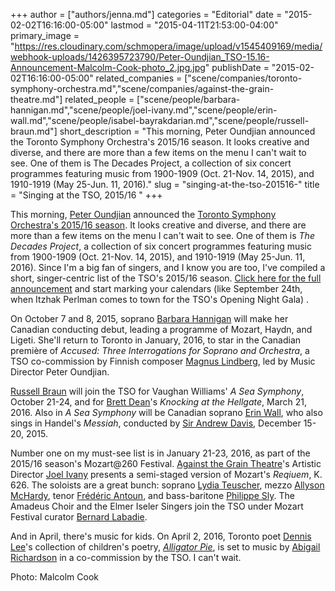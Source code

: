 +++
author = ["authors/jenna.md"]
categories = "Editorial"
date = "2015-02-02T16:16:00-05:00"
lastmod = "2015-04-11T21:53:00-04:00"
primary_image = "https://res.cloudinary.com/schmopera/image/upload/v1545409169/media/webhook-uploads/1426395723790/Peter-Oundjian_TSO-15.16-Announcement-Malcolm-Cook-photo_2.jpg.jpg"
publishDate = "2015-02-02T16:16:00-05:00"
related_companies = ["scene/companies/toronto-symphony-orchestra.md","scene/companies/against-the-grain-theatre.md"]
related_people = ["scene/people/barbara-hannigan.md","scene/people/joel-ivany.md","scene/people/erin-wall.md","scene/people/isabel-bayrakdarian.md","scene/people/russell-braun.md"]
short_description = "This morning, Peter Oundjian announced the Toronto Symphony Orchestra&#039;s 2015/16 season. It looks creative and diverse, and there are more than a few items on the menu I can&#039;t wait to see. One of them is The Decades Project, a collection of six concert programmes featuring music from 1900-1909 (Oct. 21-Nov. 14, 2015), and 1910-1919 (May 25-Jun. 11, 2016)."
slug = "singing-at-the-tso-201516-"
title = "Singing at the TSO, 2015/16 "
+++

<p>This morning, <a href="http://www.tso.ca/en-ca/About-the-TSO/peter-oundjian.aspx" target="_blank">Peter Oundjian</a> announced the <a href="http://www.tso.ca/en-ca/Media-Room/Media-Releases.aspx?entryID=42430" target="_blank">Toronto Symphony Orchestra's 2015/16 season</a>. It looks creative and diverse, and there are more than a few items on the menu I can't wait to see. One of them is&nbsp;<em>The Decades Project</em>, a collection of six concert programmes featuring music from 1900-1909 (Oct. 21-Nov. 14, 2015), and 1910-1919 (May 25-Jun. 11, 2016). Since I'm a big fan of singers, and I know you are too, I've compiled a short, singer-centric list of the TSO's 2015/16 season. <a href="http://www.tso.ca/en-ca/Media-Room/Media-Releases.aspx?entryID=42430" target="_blank">Click here for the full announcement</a> and start marking your calendars (like September 24th, when Itzhak Perlman comes to town for the TSO's Opening Night Gala) .</p><p>On October 7 and 8, 2015, soprano <a href="http://www.barbarahannigan.com/" target="_blank">Barbara Hannigan</a> will make her Canadian conducting debut, leading a programme of Mozart, Haydn, and Ligeti. She'll return to Toronto&nbsp;in January, 2016, to star in the Canadian première of&nbsp;<em>Accused: Three Interrogations for Soprano and Orchestra</em>, a TSO co-commission by Finnish composer <a href="http://www.theguardian.com/music/musicblog/2013/apr/16/contemporary-music-guide-magnus-lindberg" target="_blank">Magnus Lindberg</a>, led by Music Director&nbsp;Peter Oundjian.</p><p><a href="http://www.russellbraun.com/" target="_blank">Russell Braun</a> will join the TSO for Vaughan Williams'&nbsp;<em>A Sea Symphony</em>, October 21-24, and for <a href="https://boosey.com/pages/cr/composer/composer_main.asp?composerid=2959&amp;ttype=BIOGRAPHY&amp;ttitle=Biography" target="_blank">Brett Dean</a>'s <em>Knocking at the Hellgate</em>, March 21, 2016. Also in <i>A Sea Symphony&nbsp;</i>will be Canadian soprano <a href="http://www.erinwall.com/" target="_blank">Erin Wall</a>, who also sings in Handel's&nbsp;<em>Messiah</em>, conducted by <a href="http://sirandrewdavis.com/biography/" target="_blank">Sir Andrew Davis</a>, December 15-20, 2015.</p><p>Number one on my must-see list is in January 21-23, 2016, as part of the 2015/16 season's Mozart@260 Festival. <a href="http://againstthegraintheatre.com/" target="_blank">Against the Grain Theatre</a>'s Artistic Director <a href="http://www.joelivany.com/index/welcome.html" target="_blank">Joel Ivany</a> presents a semi-staged version of Mozart's&nbsp;<em>Reqiuem</em>, K. 626. The soloists are a great bunch: soprano <a href="http://www.askonasholt.co.uk/artists/singers/soprano/lydia-teuscher" target="_blank">Lydia Teuscher</a>, mezzo <a href="http://www.allysonmchardy.com/" target="_blank">Allyson McHardy</a>, tenor <a href="http://www.fr-lebureau.com/fiche_artiste.php?id=26" target="_blank">Frédéric Antoun</a>, and bass-baritone <a href="http://philippesly.com/" target="_blank">Philippe Sly</a>. The Amadeus Choir and the Elmer Iseler Singers join the TSO under Mozart Festival curator <a href="http://www.askonasholt.co.uk/artists/conductors/bernard-labadie" target="_blank">Bernard Labadie</a>.</p><p>And in April, there's music for kids. On April 2, 2016, Toronto poet <a href="http://dennislee.ca/" target="_blank">Dennis Lee</a>'s collection of children's poetry, <a href="http://www.amazon.ca/Alligator-Pie-Classic-Edition-Dennis/dp/1443411515" target="_blank"><em>Alligator Pie</em></a>, is set to music by <a href="http://abigailrichardson.com/" target="_blank">Abigail Richardson</a> in a co-commission by the TSO. I can't wait.
</p><div class="intro">Photo: Malcolm Cook</div><p></p>
